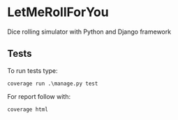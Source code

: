 # LetMeRollForYou
Dice rolling simulator with Python and Django framework

## Tests
To run tests type:
```
coverage run .\manage.py test
```
For report follow with:
```
coverage html
```
